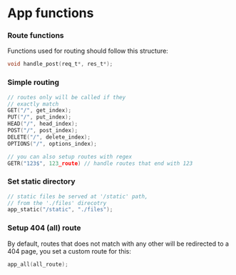 # App functions
### Route functions 
Functions used for routing should follow this structure:
```c
void handle_post(req_t*, res_t*);
```

### Simple routing
```c
// routes only will be called if they 
// exactly match
GET("/", get_index);
PUT("/", put_index);
HEAD("/", head_index);
POST("/", post_index);
DELETE("/", delete_index);
OPTIONS("/", options_index); 

// you can also setup routes with regex
GETR("123$", 123_route) // handle routes that end with 123
```

### Set static directory
```c
// static files be served at '/static' path, 
// from the './files' direcotry
app_static("/static", "./files");
```

### Setup 404 (all) route 
By default, routes that does not match with any other will be redirected
to a 404 page, you set a custom route for this:
```c
app_all(all_route);
```
